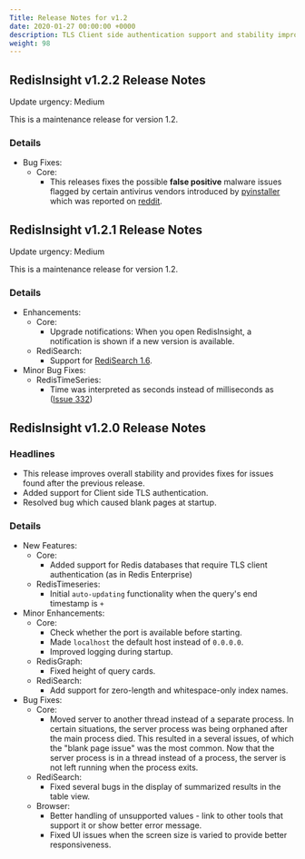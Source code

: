 ```yaml
---
Title: Release Notes for v1.2
date: 2020-01-27 00:00:00 +0000
description: TLS Client side authentication support and stability improvements
weight: 98
---
```

## RedisInsight v1.2.2 Release Notes

Update urgency: Medium

This is a maintenance release for version 1.2.

### Details

- Bug Fixes:
    - Core:
        - This releases fixes the possible __false positive__ malware issues flagged by certain antivirus vendors introduced by [pyinstaller](https://github.com/pyinstaller/pyinstaller/issues/4633) which was reported on [reddit](https://www.reddit.com/r/redis/comments/f1qapz/redisinsight_cotains_malware/).

## RedisInsight v1.2.1 Release Notes

Update urgency: Medium

This is a maintenance release for version 1.2.

### Details

- Enhancements:
    - Core:
        - Upgrade notifications: When you open RedisInsight, a notification is shown if a new version is available.
    - RediSearch:
        - Support for [RediSearch 1.6](https://github.com/RediSearch/RediSearch/releases/tag/v1.6.7).
- Minor Bug Fixes:
    - RedisTimeSeries:
        - Time was interpreted as seconds instead of milliseconds as ([Issue 332](https://github.com/RedisTimeSeries/RedisTimeSeries/issues/332))

## RedisInsight v1.2.0 Release Notes

### Headlines

- This release improves overall stability and provides fixes for issues found after the previous release.
- Added support for Client side TLS authentication.
- Resolved bug which caused blank pages at startup.

### Details

- New Features:
    - Core:
        - Added support for Redis databases that require TLS client authentication (as in Redis Enterprise)
    - RedisTimeseries:
        - Initial `auto-updating` functionality when the query's end timestamp is `+`
- Minor Enhancements:
    - Core:
        - Check whether the port is available before starting.
        - Made `localhost` the default host instead of `0.0.0.0`.
        - Improved logging during startup.
    - RedisGraph:
        - Fixed height of query cards.
    - RediSearch:
        - Add support for zero-length and whitespace-only index names.
- Bug Fixes:
    - Core:
        - Moved server to another thread instead of a separate process.
        In certain situations, the server process was being orphaned after the main process died. This resulted in a several issues, of which the "blank page issue" was the most common. Now that the server process is in a thread instead of a process, the server is not left running when the process exits.
    - RediSearch:
        - Fixed several bugs in the display of summarized results in the table view.
    - Browser:
        - Better handling of unsupported values - link to other tools that support it or show better error message.
        - Fixed UI issues when the screen size is varied to provide better responsiveness.

